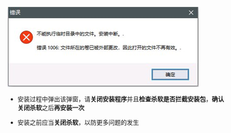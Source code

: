 ![](./1006.jpg)

- 安装过程中弹出该弹窗，请**关闭安装程序**并且**检查杀软是否拦截安装包**，**确认关闭杀软**之后**再安装一次**

- 安装之前应当**关闭杀软**，以防更多问题的发生